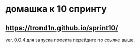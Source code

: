 # домашка к 10 спринту
## https://trond1n.github.io/sprint10/
ver. 0.0.4
для запуска проекта перейдите по ссылке выше. 